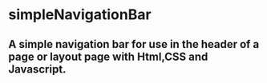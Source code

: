 # simpleNavigationBar

## A simple navigation bar for use in the header of a page or layout page with Html,CSS and Javascript.
